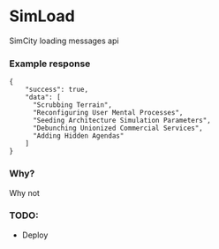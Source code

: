 # SimLoad
SimCity loading messages api

### Example response

```
{
	"success": true,
	"data": [
	  "Scrubbing Terrain",
	  "Reconfiguring User Mental Processes",
	  "Seeding Architecture Simulation Parameters",
	  "Debunching Unionized Commercial Services",
	  "Adding Hidden Agendas"
	]
}
```

### Why?
Why not


### TODO:
- Deploy
